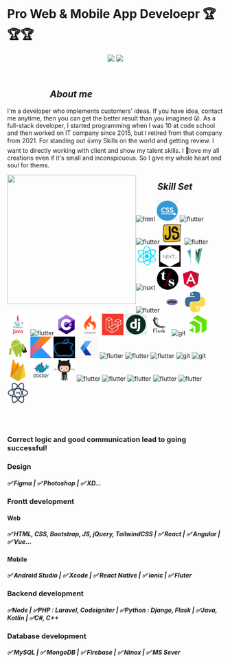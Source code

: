 # Pro Web & Mobile App Develoepr 🏆🏆🏆

<p align=center>
<img algin="left" width="50%" src="https://github-readme-stats.vercel.app/api?username=prodev-web&show_icons=true&include_all_commits=true&count_private=true" />
<img algin="right" width="50%" min-width="300" src="https://github-readme-streak-stats.herokuapp.com/?user=prodev-web&theme=blinks" />
</p>
</br>

## &nbsp;&nbsp;&nbsp;&nbsp;&nbsp;&nbsp;&nbsp;&nbsp;&nbsp;&nbsp;&nbsp;&nbsp;&nbsp;&nbsp;&nbsp;&nbsp;&nbsp;&nbsp;&nbsp;&nbsp;*About me*

I'm a developer who implements customers' ideas. If you have idea, contact me anytime, then you can get the better result than you imagined 😮. As a full-stack developer, I started programming when I was 10 at code school and then worked on
IT company since 2015, but I retired from that company from 2021. For standing out 👍my Skills on the world and getting review. I want to directly working with client and show my talent skills. I 💖love my all creations even if it's small and inconspicuous.
So I give my whole heart and soul for thems.

<img align="left" height="300px" width="300px" src="https://github-readme-stats.vercel.app/api/top-langs/?username=prodev-web&show_icons=true&theme=blinks" />

## &nbsp;&nbsp;&nbsp;&nbsp;&nbsp;&nbsp;&nbsp;&nbsp;&nbsp;&nbsp;*Skill Set*

<p algin="right" width="320px">
    <img height src="https://user-images.githubusercontent.com/86986628/166917156-8e41705c-9a45-40c9-91c5-88a9725581ae.svg" width="50" alt="html" style="max-width: 100%;">
    <img height="50" src="https://github.com/NikitaRaik/NikitaRaik/raw/main/git%20profile%20icons/css.png" width="50" alt="css" style="max-width: 100%;">
    <img height="50" src="https://user-images.githubusercontent.com/86986628/166917505-6f3349c8-5c3d-4ac3-9d75-ca46782038c7.svg" width="50" alt="flutter" style="max-width: 100%;">
    <img height="50" src="https://user-images.githubusercontent.com/86986628/166917478-d0e00101-bfb3-4f61-99a9-4a3ffc059eed.svg" width="50" alt="flutter" style="max-width: 100%;">
    <img height="50" src="https://github.com/NikitaRaik/NikitaRaik/raw/main/git%20profile%20icons/javascript.gif" width="50" alt="javascript" style="max-width: 100%;">
    <img height="50" src="https://user-images.githubusercontent.com/86986628/166917536-56a29dea-f9f0-449c-a3aa-19962ff21e95.svg" width="50" alt="flutter" style="max-width: 100%;">
    <img height="50" src="https://github.com/NikitaRaik/NikitaRaik/raw/main/git%20profile%20icons/react.gif" width="50" alt="react" style="max-width: 100%;">
    <img height="50" src="https://github.com/NikitaRaik/NikitaRaik/raw/main/git%20profile%20icons/next.png" width="50" alt="next" style="max-width: 100%;">
    <img height="50" src="https://github.com/NikitaRaik/NikitaRaik/raw/main/git%20profile%20icons/vue1.gif" width="50" alt="vue" style="max-width: 100%;">
    <img height="50" src="https://github.com/NikitaRaik/NikitaRaik/raw/main/git%20profile%20icons/nuxt.avif" width="50" alt="nuxt" style="max-width: 100%;">
    <img height="50" src="https://github.com/NikitaRaik/NikitaRaik/raw/main/git%20profile%20icons/ts.gif" width="50" alt="typescript" style="max-width: 100%;">
    <img height="50" src="https://github.com/NikitaRaik/NikitaRaik/raw/main/git%20profile%20icons/angular.gif" width="50" alt="angular" style="max-width: 100%;">
    <img height="50" src="https://user-images.githubusercontent.com/86986628/166917450-ffa74495-fbca-4035-9a26-b5ce5cb4737b.svg" width="50" alt="flutter" style="max-width: 100%;">
    <img height="50" src="https://github.com/NikitaRaik/NikitaRaik/raw/main/git%20profile%20icons/php.gif" width="50" alt="php" style="max-width: 100%;">
    <img height="50" src="https://github.com/NikitaRaik/NikitaRaik/raw/main/git%20profile%20icons/python.gif" width="50" alt="python" style="max-width: 100%;">
    <img height="50" src="https://github.com/NikitaRaik/NikitaRaik/raw/main/git%20profile%20icons/java.gif" width="50" alt="Java" style="max-width: 100%;">
    <img height="50" src="https://user-images.githubusercontent.com/86986628/166917507-ef0f9853-8cf3-4c2c-8144-7ca820a6f81a.svg" width="50" alt="flutter" style="max-width: 100%;">
    <img height="50" src="https://github.com/NikitaRaik/NikitaRaik/raw/main/git%20profile%20icons/csharp.png" width="50" alt="c#" style="max-width: 100%;">
    <img height="50" src="https://github.com/NikitaRaik/NikitaRaik/raw/main/git%20profile%20icons/codeigniter.png" width="50" alt="codeigniter" style="max-width: 100%;">
    <img height="50" src="https://github.com/NikitaRaik/NikitaRaik/raw/main/git%20profile%20icons/laravel.jpeg" width="50" alt="laravel" style="max-width: 100%;">
    <img height="50" src="https://github.com/NikitaRaik/NikitaRaik/raw/main/git%20profile%20icons/django.png" width="50" alt="django" style="max-width: 100%;">
    <img height="50" src="https://github.com/NikitaRaik/NikitaRaik/raw/main/git%20profile%20icons/flask.png" width="50" alt="flask" style="max-width: 100%;">
    <img height="50" src="https://user-images.githubusercontent.com/86986628/166917541-b49543ba-a527-4ea7-8b4f-7e1618f560e2.svg" width="50" alt="git" style="max-width: 100%;">
    <img height="50" height="50" src="https://github.com/NikitaRaik/NikitaRaik/raw/main/git%20profile%20icons/kendo.webp" width="50" alt="kendo" style="max-width: 100%;">
    <img height="50" height="50" src="https://github.com/NikitaRaik/NikitaRaik/raw/main/git%20profile%20icons/android.gif" width="50" alt="android" style="max-width: 100%;">
    <img height="50" src="https://github.com/NikitaRaik/NikitaRaik/raw/main/git%20profile%20icons/Kotlin.jfif" width="50" alt="kotlin" style="max-width: 100%;">
    <img height="50" src="https://github.com/NikitaRaik/NikitaRaik/raw/main/git%20profile%20icons/apple.gif" width="50" alt="iOS" style="max-width: 100%;">
    <img height="50" src="https://github.com/NikitaRaik/NikitaRaik/raw/main/git%20profile%20icons/flutter.gif" width="50" alt="flutter" style="max-width: 100%;">
    <img height="50" src="https://user-images.githubusercontent.com/86986628/166917501-936a1fe5-fae1-4fd7-95e1-b811bfa8cc45.svg" width="50" alt="flutter" style="max-width: 100%;">
    <img height="50" src="https://user-images.githubusercontent.com/86986628/166917486-146d3393-a4a6-470f-be1e-0791516d422d.svg" width="50" alt="flutter" style="max-width: 100%;">
    <img height="50" src="https://user-images.githubusercontent.com/86986628/166917516-515e9444-4f7b-4268-8965-9d1b13eeb273.svg" width="50" alt="flutter" style="max-width: 100%;">
    <img height="50" src="https://user-images.githubusercontent.com/86986628/166917547-8d735b7d-54ed-4b79-8f4f-b97ff9d55630.svg" width="50" alt="git" style="max-width: 100%;">
    <img height="50" src="https://user-images.githubusercontent.com/86986628/166917553-eccece2f-4ad0-4cb1-aa24-01fa956999ec.svg" width="50" alt="git" style="max-width: 100%;">
    <img height="50" src="https://github.com/NikitaRaik/NikitaRaik/raw/main/git%20profile%20icons/firebase.webp" width="50" alt="firebase" style="max-width: 100%;">
    <img height="50" src="https://github.com/NikitaRaik/NikitaRaik/raw/main/git%20profile%20icons/docker.png" width="50" alt="docker" style="max-width: 100%;">
    <img height="50" src="https://github.com/NikitaRaik/NikitaRaik/raw/main/git%20profile%20icons/git.gif" width="50" alt="git" style="max-width: 100%;">
    <img height="50" src="https://user-images.githubusercontent.com/86986628/166917497-0163fb95-e238-47f3-b9bb-9b66b70da0bd.svg" width="50" alt="flutter" style="max-width: 100%;">
    <img height="50" src="https://user-images.githubusercontent.com/86986628/166917456-dc0e14b7-8397-4d92-b671-cd0ca44fba80.svg" width="50" alt="flutter" style="max-width: 100%;">
    <img height="50" src="https://user-images.githubusercontent.com/86986628/166917469-dd9db3c6-19e8-4fe9-8f85-7b16c1d64fad.svg" width="50" alt="flutter" style="max-width: 100%;">
    <img height="50" src="https://user-images.githubusercontent.com/86986628/166917503-65300634-43fe-42c6-b99b-d05fd62751bf.svg" width="50" alt="flutter" style="max-width: 100%;">
    <img height="50" src="https://user-images.githubusercontent.com/86986628/166917513-e33ac99a-a28f-4539-9063-1b86bd197517.svg" width="50" alt="flutter" style="max-width: 100%;">
    <img height="50" src="https://github.com/NikitaRaik/NikitaRaik/raw/main/git%20profile%20icons/svg.gif" width="50" alt="svg" style="max-width: 100%;">
</p>

</br></br>

### Correct logic and good communication lead to going successful! 

### Design 

##### ✅ Figma | ✅ Photoshop | ✅ XD... 

### Frontt development 

#### Web 

##### ✅ HTML, CSS, Bootstrap, JS, jQuery, TailwindCSS | ✅ React | ✅ Angular | ✅ Vue... 

#### Mobile 

##### ✅ Android Studio | ✅ Xcode | ✅ React Native | ✅ ionic | ✅ Fluter 

### Backend development 

##### ✅Node | ✅PHP : Laravel, Codeigniter | ✅Python : Django, Flask | ✅Java, Kotlin | ✅C#, C++ 

### Database development 

##### ✅ MySQL | ✅ MongoDB | ✅ Firebase | ✅ Ninox | ✅ MS Sever
